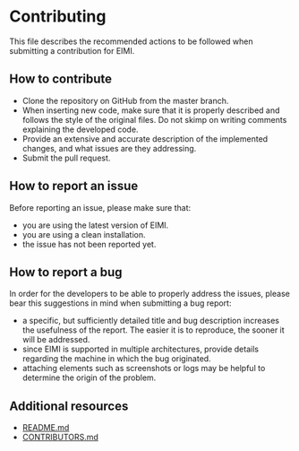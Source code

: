 # Contributing

This file describes the recommended actions to be followed when submitting a contribution for EIMI.

## How to contribute

* Clone the repository on GitHub from the master branch.
* When inserting new code, make sure that it is properly described and follows the style of the original files. Do not skimp on writing comments explaining the developed code.
* Provide an extensive and accurate description of the implemented changes, and what issues are they addressing.
* Submit the pull request.

## How to report an issue

Before reporting an issue, please make sure that:
* you are using the latest version of EIMI.
* you are using a clean installation.
* the issue has not been reported yet.

## How to report a bug

In order for the developers to be able to properly address the issues, please bear this suggestions in mind when submitting a bug report:
* a specific, but sufficiently detailed title and bug description increases the usefulness of the report. The easier it is to reproduce, the sooner it will be addressed.
* since EIMI is supported in multiple architectures, provide details regarding the machine in which the bug originated.
* attaching elements such as screenshots or logs may be helpful to determine the origin of the problem. 

## Additional resources

* [README.md](https://github.com/KM-11/EIMI/blob/master/README.md)
* [CONTRIBUTORS.md](https://github.com/KM-11/EIMI/blob/master/CONTRIBUTORS.md)